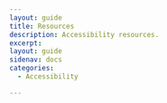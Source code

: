 ```yaml
---
layout: guide
title: Resources
description: Accessibility resources.
excerpt: 
layout: guide
sidenav: docs
categories:
  - Accessibility

---
```



